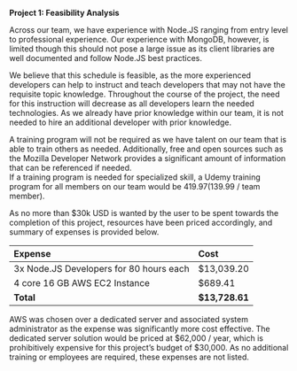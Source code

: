 **Project 1: Feasibility Analysis**

Across our team, we have experience with Node.JS ranging from entry
level to professional experience. Our experience with MongoDB,
however, is limited though this should not pose a large issue as its
client libraries are well documented and follow Node.JS best
practices.

We believe that this schedule is feasible, as the more experienced
developers can help to instruct and teach developers that may not have
the requisite topic knowledge. Throughout the course of the project,
the need for this instruction will decrease as all developers learn
the needed technologies. As we already have prior knowledge within our
team, it is not needed to hire an additional developer with prior
knowledge.

A training program will not be required as we have talent on our team
that is able to train others as needed. Additionally, free and open
sources such as the Mozilla Developer Network provides a significant
amount of information that can be referenced if needed.\
If a training program is needed for specialized skill, a Udemy
training program for all members on our team would be $419.97 ($139.99
/ team member).

As no more than $30k USD is wanted by the user to be spent towards the
completion of this project, resources have been priced accordingly,
and summary of expenses is provided below.

| Expense                                 | Cost           |
| :-------------------------------------- | :------------- |
| 3x Node.JS Developers for 80 hours each | $13,039.20     |
| 4 core 16 GB AWS EC2 Instance           | $689.41        |
| **Total**                               | **$13,728.61** |

AWS was chosen over a dedicated server and associated system
administrator as the expense was significantly more cost effective.
The dedicated server solution would be priced at $62,000 / year, which
is prohibitively expensive for this project’s budget of $30,000. As no
additional training or employees are required, these expenses are not
listed.

